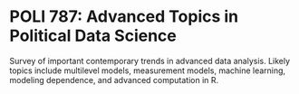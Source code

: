 # POLI 787: Advanced Topics in Political Data Science

Survey of important contemporary trends in advanced data analysis. Likely topics include multilevel models, measurement models, machine learning, modeling dependence, and advanced computation in R.